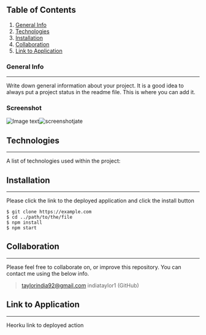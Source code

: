 ## Table of Contents

1. [General Info](#general-info)
2. [Technologies](#technologies)
3. [Installation](#installation)
4. [Collaboration](#collaboration)
5. [Link to Application](#link-to-application)

### General Info

---

Write down general information about your project. It is a good idea to always put a project status in the readme file. This is where you can add it.

### Screenshot

![Image text]()![screenshotjate](https://user-images.githubusercontent.com/116799866/228928219-24629f3b-7ec1-4d84-8570-50dddcb420b7.jpg)


## Technologies

---

A list of technologies used within the project:

## Installation

---

Please click the link to the deployed application and click the install button

```
$ git clone https://example.com
$ cd ../path/to/the/file
$ npm install
$ npm start
```

## Collaboration

---

Please feel free to collaborate on, or improve this repository. You can contact me using the below info.

> taylorindia92@gmail.com
> indiataylor1 (GitHub)

## Link to Application

---

Heorku link to deployed action
